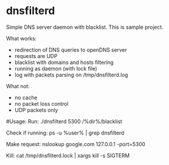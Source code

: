 # dnsfilterd
Simple DNS server daemon with blacklist.
This is sample project.

What works:
- redirection of DNS queries to openDNS server
- requests are UDP
- blacklist with domains and hosts filtering
- running as daemon (with lock file)
- log with packets parsing on /tmp/dnsfilterd.log

What not:
- no cache
- no packet loss control
- UDP packets only

#Usage:
Run:
./dnsfilterd 5300 /%dir%/blacklist

Check if running:
ps -u %user% | grep dnsfilterd

Make request:
nslookup google.com 127.0.0.1 -port=5300

Kill:
cat /tmp/dnsfilterd.lock | xargs kill -s SIGTERM
